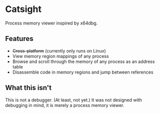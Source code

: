 # Catsight
Process memory viewer inspired by x64dbg.

## Features
* ~~Cross-platform~~ (currently only runs on Linux)
* View memory region mappings of any process
* Browse and scroll through the memory of any process as an address table
* Disassemble code in memory regions and jump between references

## What this isn't
This is not a debugger. (At least, not yet.) It was not designed with debugging in mind, it is merely a process memory viewer.
